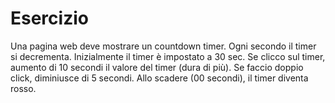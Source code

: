 # Esercizio

Una pagina web deve mostrare un countdown timer.
Ogni secondo il timer si decrementa.
Inizialmente il timer è impostato a 30 sec.
Se clicco sul timer, aumento di 10 secondi il valore del timer (dura di più).
Se faccio doppio click, diminiusce di 5 secondi.
Allo scadere (00 secondi), il timer diventa rosso.